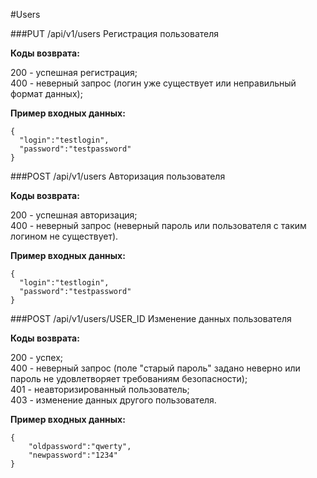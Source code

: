 #Users

###PUT /api/v1/users
Регистрация пользователя

**Коды возврата:**

200 - успешная регистрация;    
400 - неверный запрос (логин уже существует или неправильный формат данных);

**Пример входных данных:**

    {
      "login":"testlogin",
      "password":"testpassword"
    }

###POST /api/v1/users
Авторизация пользователя

**Коды возврата:**

200 - успешная авторизация;     
400 - неверный запрос (неверный пароль или пользователя с таким логином не существует).

**Пример входных данных:**

    {
      "login":"testlogin",
      "password":"testpassword"
    }

###POST /api/v1/users/USER_ID
Изменение данных пользователя

**Коды возврата:**

200 - успех;    
400 - неверный запрос (поле "старый пароль" задано неверно или пароль не удовлетворяет требованиям безопасности);     
401 - неавторизированный пользователь;     
403 - изменение данных другого пользователя.   

**Пример входных данных:**

    {
        "oldpassword":"qwerty",
        "newpassword":"1234"
    }

